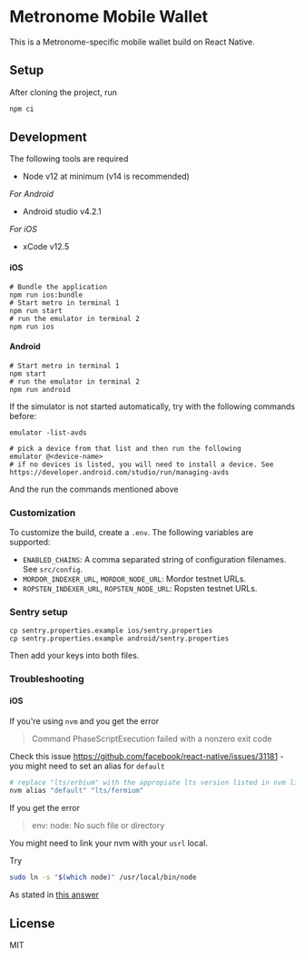 # Metronome Mobile Wallet

This is a Metronome-specific mobile wallet build on React Native.

## Setup

After cloning the project, run

```sh
npm ci
```

## Development

The following tools are required

- Node v12 at minimum (v14 is recommended)

*For Android*
- Android studio v4.2.1

*For iOS*
- xCode v12.5

#### iOS

```shell
# Bundle the application
npm run ios:bundle
# Start metro in terminal 1
npm run start 
# run the emulator in terminal 2
npm run ios
```

#### Android

```shell
# Start metro in terminal 1
npm start
# run the emulator in terminal 2
npm run android
```

If the simulator is not started automatically, try with the following commands before:

```shell
emulator -list-avds

# pick a device from that list and then run the following
emulator @<device-name>
# if no devices is listed, you will need to install a device. See https://developer.android.com/studio/run/managing-avds
```

And the run the commands mentioned above

### Customization

To customize the build, create a `.env`. The following variables are supported:

- `ENABLED_CHAINS`: A comma separated string of configuration filenames. See `src/config`.
- `MORDOR_INDEXER_URL`, `MORDOR_NODE_URL`: Mordor testnet URLs.
- `ROPSTEN_INDEXER_URL`, `ROPSTEN_NODE_URL`: Ropsten testnet URLs.

### Sentry setup

```shell
cp sentry.properties.example ios/sentry.properties
cp sentry.properties.example android/sentry.properties
```

Then add your keys into both files.

### Troubleshooting

#### iOS

If you're using `nvm` and you get the error 
> Command PhaseScriptExecution failed with a nonzero exit code

Check this issue https://github.com/facebook/react-native/issues/31181 - you might need to set an alias for `default`

```sh
# replace "lts/erbium" with the appropiate lts version listed in nvm list
nvm alias "default" "lts/fermium"
```
If you get the error

> env: node: No such file or directory

You might need to link your nvm with your `usrl` local. 

Try
```sh
sudo ln -s "$(which node)" /usr/local/bin/node 
````

As stated in [this answer](https://stackoverflow.com/a/66874780/1437934)

## License

MIT
